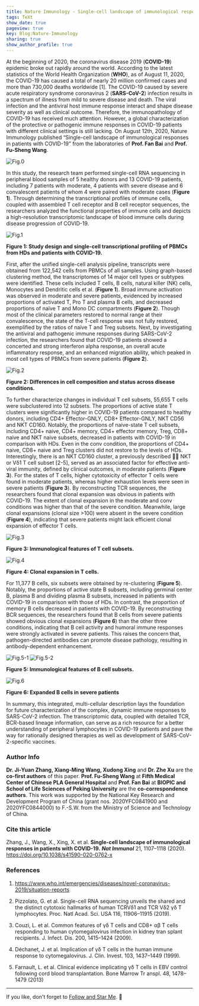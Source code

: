 ```yaml
---
title: Nature Immunology - Single-cell landscape of immunological responses in patients with COVID-19
tags: TeXt
show_date: true
pageview: true
key: Blog:Nature-Immunology
sharing: true
show_author_profile: true
---
```


At the beginning of 2020, the coronavirus disease 2019 (__COVID-19__) epidemic broke out rapidly around the world. According to the latest statistics of the World Health Organization (__WHO__), as of August 11, 2020, the COVID-19 has caused a total of nearly 20 million confirmed cases and more than 730,000 deaths worldwide [1]. The COVID-19 caused by severe acute respiratory syndrome coronavirus 2 (__SARS-CoV-2__) infection results in a spectrum of illness from mild to severe disease and death. The viral infection and the antiviral host immune response interact and shape disease severity as well as clinical outcome. Therefore, the immunopathology of COVID-19 has received much attention. However, a global characterization of the protective or pathogenic immune responses in COVID-19 patients with different clinical settings is still lacking.
On August 12th, 2020, Nature Immunology published “Single-cell landscape of immunological responses in patients with COVID-19” from the laboratories of __Prof. Fan Bai__ and __Prof. Fu-Sheng Wang__. 

![Fig.0](https://raw.githubusercontent.com/SeadonXing/SeadonXing.github.io/master/docs/assets/images/BlogPictures/NI/Fig.0.png)

In this study, the research team performed single-cell RNA sequencing in peripheral blood samples of 5 healthy donors and 13 COVID-19 patients, including 7 patients with moderate, 4 patients with severe disease and 6 convalescent patients of whom 4 were paired with moderate cases (__Figure 1__). Through determining the transcriptional profiles of immune cells, coupled with assembled T cell receptor and B cell receptor sequences, the researchers analyzed the functional properties of immune cells and depicts a high-resolution transcriptomic landscape of blood immune cells during disease progression of COVID-19.

![Fig.1](https://raw.githubusercontent.com/SeadonXing/SeadonXing.github.io/master/docs/assets/images/BlogPictures/NI/Fig.1.png)

__Figure 1: Study design and single-cell transcriptional profiling of PBMCs from HDs and patients with COVID-19.__

First, after the unified single-cell analysis pipeline, transcripts were obtained from 122,542 cells from PBMCs of all samples. Using graph-based clustering method, the transcriptomes of 14 major cell types or subtypes were identified. These cells included T cells, B cells, natural killer (NK) cells, Monocytes and Dendritic cells et al. (__Figure 1__). Broad immune activation was observed in moderate and severe patients, evidenced by increased proportions of activated T, Pro T and plasma B cells, and decreased proportions of naïve T and Mono DC compartments (__Figure 2__). Though most of the clinical parameters restored to normal range at their convalescence, the state of the T-cell response was not fully restored, exemplified by the ratios of naïve T and Treg subsets. Next, by investigating the antiviral and pathogenic immune responses during SARS-CoV-2 infection, the researchers found that COVID-19 patients showed a concerted and strong interferon alpha response, an overall acute inflammatory response, and an enhanced migration ability, which peaked in most cell types of PBMCs from severe patients (__Figure 2__).

![Fig.2](https://raw.githubusercontent.com/SeadonXing/SeadonXing.github.io/master/docs/assets/images/BlogPictures/NI/Fig.2.png)

__Figure 2: Differences in cell composition and status across disease conditions.__

To further characterize changes in individual T cell subsets, 55,655 T cells were subclustered into 12 subsets. The proportions of active state T clusters were significantly higher in COVID-19 patients compared to healthy donors, including CD4+ Effector-GNLY, CD8+ Effector-GNLY, NKT CD56 and NKT CD160. Notably, the proportions of naive-state T cell subsets, including CD4+ naive, CD4+ memory, CD4+ effector memory, Treg, CD8+ naive and NKT naive subsets, decreased in patients with COVID-19 in comparison with HDs. Even in the conv condition, the proportions of CD4+ naive, CD8+ naive and Treg clusters did not restore to the levels of HDs. Interestingly, there is an NKT CD160 cluster, a previously described  NKT or Vδ1 T cell subset [2-5], served as an associated factor for effective anti-viral immunity, defined by clinical outcomes, in moderate patients (__Figure 3__). For the states of T cells, higher cytotoxicity of effector T cells were found in moderate patients, whereas higher exhaustion levels were seen in severe patients (__Figure 3__).
By reconstructing TCR sequences, the researchers found that clonal expansion was obvious in patients with COVID-19. The extent of clonal expansion in the moderate and conv conditions was higher than that of the severe condition. Meanwhile, large clonal expansions (clonal size >100) were absent in the severe condition (__Figure 4__), indicating that severe patients might lack efficient clonal expansion of effector T cells.

![Fig.3](https://raw.githubusercontent.com/SeadonXing/SeadonXing.github.io/master/docs/assets/images/BlogPictures/NI/Fig.3.png)

__Figure 3: Immunological features of T cell subsets.__

![Fig.4](https://raw.githubusercontent.com/SeadonXing/SeadonXing.github.io/master/docs/assets/images/BlogPictures/NI/Fig.4.png)

__Figure 4: Clonal expansion in T cells.__

For 11,377 B cells, six subsets were obtained by re-clustering (__Figure 5__). Notably, the proportions of active state B subsets, including germinal center B, plasma B and dividing plasma B subsets, increased in patients with COVID-19 in comparison with those of HDs. In contrast, the proportion of memory B cells decreased in patients with COVID-19. By reconstructing BCR sequences, the researchers found that B cells from severe patients showed obvious clonal expansions (__Figure 6__) than the other three conditions, indicating that B cell activity and humoral immune responses were strongly activated in severe patients. This raises the concern that, pathogen-directed antibodies can promote disease pathology, resulting in antibody-dependent enhancement.

![Fig.5-1](https://raw.githubusercontent.com/SeadonXing/SeadonXing.github.io/master/docs/assets/images/BlogPictures/NI/Fig.5-1.png)
![Fig.5-2](https://raw.githubusercontent.com/SeadonXing/SeadonXing.github.io/master/docs/assets/images/BlogPictures/NI/Fig.5-2.png)

__Figure 5: Immunological features of B cell subsets.__

![Fig.6](https://raw.githubusercontent.com/SeadonXing/SeadonXing.github.io/master/docs/assets/images/BlogPictures/NI/Fig.6.png)

__Figure 6: Expanded B cells in severe patients__

In summary, this integrated, multi-cellular description lays the foundation for future characterization of the complex, dynamic immune responses to SARS-CoV-2 infection. The transcriptomic data, coupled with detailed TCR, BCR-based lineage information, can serve as a rich resource for a better understanding of peripheral lymphocytes in COVID-19 patients and pave the way for rationally designed therapies as well as development of SARS-CoV-2-specific vaccines.

### __Author Info__

__Dr. Ji-Yuan Zhang, Xiang-Ming Wang, Xudong Xing__ and __Dr. Zhe Xu__ are the __co-first authors__ of this paper. __Prof. Fu-Sheng Wang__ at __Fifth Medical Center of Chinese PLA General Hospital__ and __Prof. Fan Bai__ at __BIOPIC and School of Life Sciences of Peking University__ are the __co-correspondence authors__. This work was supported by the National Key Research and Development Program of China (grant nos. 2020YFC0841900 and 2020YFC0844000) to F.-S.W. from the Ministry of Science and Technology of China.

### __Cite this article__

Zhang, J., Wang, X., Xing, X. et al. __Single-cell landscape of immunological responses in patients with COVID-19.__ __*Nat Immunol*__ 21, 1107–1118 (2020). <https://doi.org/10.1038/s41590-020-0762-x>

### __References__

1. https://www.who.int/emergencies/diseases/novel-coronavirus-2019/situation-reports

2. Pizzolato, G. et al. Single-cell RNA sequencing unveils the shared and the distinct cytotoxic hallmarks of human TCRVδ1 and TCR    Vδ2 γδ T lymphocytes. Proc. Natl Acad. Sci. USA 116, 11906–11915 (2019).

3. Couzi, L. et al. Common features of γδ T cells and CD8+ αβ T cells responding to human cytomegalovirus infection in kidney tran    splant recipients. J. Infect. Dis. 200, 1415–1424 (2009).

4. Déchanet, J. et al. Implication of γδ T cells in the human immune response to cytomegalovirus. J. Clin. Invest. 103, 1437–1449     (1999).

5. Farnault, L. et al. Clinical evidence implicating γδ T cells in EBV control following cord blood transplantation. Bone Marrow Tr   anspl. 48, 1478–1479 (2013)

<!--more-->

---

If you like, don't forget to [Follow and Star Me](https://github.com/SeadonXing?tab=stars). :star2:

